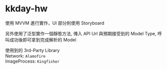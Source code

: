 # kkday-hw

使用 MVVM 進行實作，UI 部分則使用 Storyboard
  
另外使用了泛型實作一個靜態方法, 傳入 API Url 與預期接受到的 Model Type, 呼叫成功後即可拿到完成解析的 Model
  
使用到的 3rd-Party Library  
Network: `Alamofire`  
ImageProcess: `Kingfisher`  
